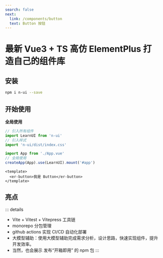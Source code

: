 ```yaml
---
search: false
next:
  link: /components/button
  text: Button 按钮
---
```

# 最新 Vue3 + TS 高仿 ElementPlus 打造自己的组件库

## 安装


```bash
npm i n-ui --save
```

## 开始使用

**全局使用**


```js
// 引入所有组件
import LearnUI from 'n-ui'
// 引入样式
import 'n-ui/dist/index.css'

import App from './App.vue'
// 全局使用
createApp(App).use(LearnUI).mount('#app')
```

```vue
<template>
  <er-button>我是 Button</er-button>
</template>
```

[//]: # (**单个导入**)

[//]: # ()
[//]: # (Learn-UI 提供了基于 ES Module 的开箱即用的 Tree Shaking 功能。)

[//]: # ()
[//]: # ()
[//]: # (```vue)

[//]: # (<template>)

[//]: # (  <er-button>我是 Button</er-button>)

[//]: # (</template>)

[//]: # (<script>)

[//]: # (  import { ErButton } from ' er-element')

[//]: # (  export default {)

[//]: # (    components: { ErButton },)

[//]: # (  })

[//]: # (</script>)

[//]: # (```)

## 亮点

::: details
- Vite + Vitest + Vitepress 工具链
- monorepo 分包管理
- github actions 实现 CI/CD 自动化部署
- 大模型辅助：使用大模型辅助完成需求分析，设计思路，快速实现组件，提升开发效率。
- 当然，也会展示 发布“开箱即用” 的 npm 包
:::

<!-- * 亮点1 🔥：“稀有”，目前上市面没有类似的高级课程，由浅入深的高仿 Element-Plus 完成组件库开发的全流程。
* 亮点2 💧: “专业”，传授大厂前端项目架构设计思想/开发模式/代码规范/流程，不搞小作坊式代码。
* 亮点3 ⛑️: “全”，精选十几个组件，可以涵盖大部分的主流组件的设计思想以及原理，知识覆盖面全。
* 亮点4 📚：“新”，使用目前2023年 Vue3 周边最新 ，最全技术：Vue3.2 + Typescript4， Vite，Vitest， Vitepress，Vue-test-utils2，Rollup, Postcss 一网打尽。
* 亮点5 🎉：“难”，难度逐渐上升，高薪必备敲门砖，包括：Message - Select - Form 这种高难度高复杂组件。
* 亮点6 🌹：单元测试，被常年忽略但是非常重要的内容，简历加分项，使用最新的 Vitest，Vue-test-utils2 完成单元测试。
* 亮点7 📚:  文档生成工具，组件库打包和发布以及其他周边流程应有尽有，提供一揽子解决方案。
* 亮点8 📦: 长期维护以及更新，会根据同学的反馈每年更新几个高频组件。 -->
